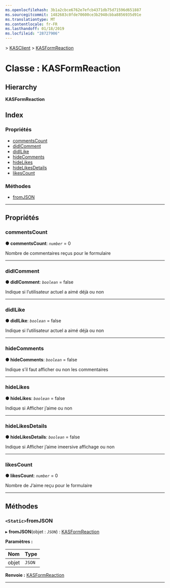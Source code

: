 ```yaml
---
ms.openlocfilehash: 3b1a2cbce6762e7efcb4371db75d71596d651887
ms.sourcegitcommit: 1482683c0fde70600ce3b2948cbba8856935d91e
ms.translationtype: MT
ms.contentlocale: fr-FR
ms.lasthandoff: 01/18/2019
ms.locfileid: "28727906"
---
```

[](../README.md) > [KASClient](../modules/kasclient.md) > [KASFormReaction](../classes/kasclient.kasformreaction.md)

# <a name="class-kasformreaction"></a>Classe : KASFormReaction

## <a name="hierarchy"></a>Hierarchy

**KASFormReaction**

## <a name="index"></a>Index

### <a name="properties"></a>Propriétés

* [commentsCount](kasclient.kasformreaction.md#commentscount)
* [didIComment](kasclient.kasformreaction.md#didicomment)
* [didILike](kasclient.kasformreaction.md#didilike)
* [hideComments](kasclient.kasformreaction.md#hidecomments)
* [hideLikes](kasclient.kasformreaction.md#hidelikes)
* [hideLikesDetails](kasclient.kasformreaction.md#hidelikesdetails)
* [likesCount](kasclient.kasformreaction.md#likescount)
### <a name="methods"></a>Méthodes

* [fromJSON](kasclient.kasformreaction.md#fromjson)

---

## <a name="properties"></a>Propriétés

<a id="commentscount"></a>

###  <a name="commentscount"></a>commentsCount

**● commentsCount**: *`number`* = 0

Nombre de commentaires reçus pour le formulaire

___

<a id="didicomment"></a>

###  <a name="didicomment"></a>didIComment

**● didIComment**: *`boolean`* = false

Indique si l’utilisateur actuel a aimé déjà ou non

___

<a id="didilike"></a>

###  <a name="didilike"></a>didILike

**● didILike**: *`boolean`* = false

Indique si l’utilisateur actuel a aimé déjà ou non

___

<a id="hidecomments"></a>

###  <a name="hidecomments"></a>hideComments

**● hideComments**: *`boolean`* = false

Indique s’il faut afficher ou non les commentaires

___

<a id="hidelikes"></a>

###  <a name="hidelikes"></a>hideLikes

**● hideLikes**: *`boolean`* = false

Indique si Afficher j’aime ou non

___

<a id="hidelikesdetails"></a>

###  <a name="hidelikesdetails"></a>hideLikesDetails

**● hideLikesDetails**: *`boolean`* = false

Indique si Afficher j’aime imeersive affichage ou non

___

<a id="likescount"></a>

###  <a name="likescount"></a>likesCount

**● likesCount**: *`number`* = 0

Nombre de J’aime reçu pour le formulaire

___

## <a name="methods"></a>Méthodes

<a id="fromjson"></a>

### <a name="static-fromjson"></a>`<Static>`fromJSON

▸ **fromJSON**(objet : *`JSON`*) : [KASFormReaction](kasclient.kasformreaction.md)

**Paramètres :**

| Nom | Type |
| ------ | ------ |
| objet | `JSON` |

**Renvoie :** [KASFormReaction](kasclient.kasformreaction.md)

___

